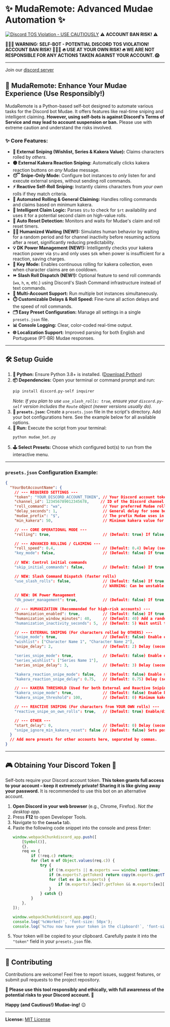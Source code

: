 # ✨ MudaRemote: Advanced Mudae Automation ✨

[![Discord TOS Violation - **USE CAUTIOUSLY**](https://img.shields.io/badge/Discord%20TOS-VIOLATION-red)](https://discord.com/terms) ⚠️ **ACCOUNT BAN RISK!** ⚠️

**🛑🛑🛑 WARNING: SELF-BOT - POTENTIAL DISCORD TOS VIOLATION! ACCOUNT BAN RISK! 🛑🛑🛑**
**🔥 USE AT YOUR OWN RISK! 🔥 WE ARE NOT RESPONSIBLE FOR ANY ACTIONS TAKEN AGAINST YOUR ACCOUNT. 😱**

---

Join our [discord server](https://discord.gg/4WHXkDzuZx)

## 🚀 MudaRemote: Enhance Your Mudae Experience (Use Responsibly!)

MudaRemote is a Python-based self-bot designed to automate various tasks for the Discord bot Mudae. It offers features like real-time sniping and intelligent claiming. **However, using self-bots is against Discord's Terms of Service and may lead to account suspension or ban.** Please use with extreme caution and understand the risks involved.

### ✨ Core Features:

*   **🎯 External Sniping (Wishlist, Series & Kakera Value):** Claims characters rolled by *others*.
*   **🟡 External Kakera Reaction Sniping:** Automatically clicks kakera reaction buttons on *any* Mudae message.
*   **😴 Snipe-Only Mode:** Configure bot instances to *only* listen for and execute external snipes, without sending roll commands.
*   **⚡ Reactive Self-Roll Sniping:** Instantly claims characters from *your own* rolls if they match criteria.
*   **🤖 Automated Rolling & General Claiming:** Handles rolling commands and claims based on minimum kakera.
*   **🥇 Intelligent Claim Logic:** Parses `$tu` to check for `$rt` availability and uses it for a potential second claim on high-value rolls.
*   **🔄 Auto Reset Detection:** Monitors and waits for Mudae's claim and roll reset timers.
*   **🚶‍♂️ Humanized Waiting (NEW!):** Simulates human behavior by waiting for a random period and for channel inactivity before resuming actions after a reset, significantly reducing predictability.
*   **💡 DK Power Management (NEW!):** Intelligently checks your kakera reaction power via `$tu` and only uses `$dk` when power is insufficient for a reaction, saving charges.
*   **🔑 Key Mode:** Enables continuous rolling for kakera collection, even when character claims are on cooldown.
*   **⏩ Slash Roll Dispatch (NEW!):** Optional feature to send roll commands (`wa`, `h`, `m`, etc.) using Discord's Slash Command infrastructure instead of text commands.
*   **👯 Multi-Account Support:** Run multiple bot instances simultaneously.
*   **⏱️ Customizable Delays & Roll Speed:** Fine-tune all action delays and the speed of roll commands.
*   **🗂️ Easy Preset Configuration:** Manage all settings in a single `presets.json` file.
*   **📊 Console Logging:** Clear, color-coded real-time output.
*   **🌐 Localization Support:** Improved parsing for both English and Portuguese (PT-BR) Mudae responses.

---

## 🛠️ Setup Guide

1.  **🐍 Python:** Ensure Python 3.8+ is installed. ([Download Python](https://www.python.org/downloads/))
2.  **📦 Dependencies:** Open your terminal or command prompt and run:
    ```bash
    pip install discord.py-self inquirer
    ```
    *Note: If you plan to use `use_slash_rolls: true`, ensure your `discord.py-self` version includes the `Route` object (newer versions usually do).*
3.  **📝 `presets.json`:** Create a `presets.json` file in the script's directory. Add your bot configurations here. See the example below for all available options.
4.  **🚀 Run:** Execute the script from your terminal:
    ```bash
    python mudae_bot.py
    ```
5.  **🕹️ Select Presets:** Choose which configured bot(s) to run from the interactive menu.

---

### `presets.json` Configuration Example:

```json
{
  "YourBotAccountName": {
    // --- REQUIRED SETTINGS ---
    "token": "YOUR_DISCORD_ACCOUNT_TOKEN", // Your Discord account token. KEEP THIS EXTREMELY SECRET!
    "channel_id": 123456789012345678,     // ID of the Discord channel for Mudae commands.
    "roll_command": "wa",                  // Your preferred Mudae roll command (e.g., wa, hg, w, ma).
    "delay_seconds": 1,                    // General delay for some bot actions (e.g., after $tu).
    "mudae_prefix": "$",                   // The prefix Mudae uses in your server (usually "$").
    "min_kakera": 50,                      // Minimum kakera value for general (post-roll batch) claims.

    // --- CORE OPERATIONAL MODE ---
    "rolling": true,                       // (Default: true) If false, bot enters SNIPE-ONLY mode: no rolling, only external snipes.

    // --- ADVANCED ROLLING / CLAIMING ---
    "roll_speed": 0.4,                     // (Default: 0.4) Delay (seconds) between individual text roll commands.
    "key_mode": false,                     // (Default: false) If true, rolls for kakera even without a claim right.
    
    // NEW: Control initial commands
    "skip_initial_commands": false,        // (Default: false) If true, skips $limroul, $dk, and $daily on startup, going straight to $tu.

    // NEW: Slash Command Dispatch (faster rolls)
    "use_slash_rolls": false,              // (Default: false) If true, attempts to send roll commands using Discord's slash command API. 
                                           // WARNING: Can be unstable. If failures occur, the bot automatically reverts to text commands.
                                           
    // NEW: DK Power Management
    "dk_power_management": true,           // (Default: false) If true, checks kakera power in $tu and only uses $dk if necessary (needs $tu access).

    // --- HUMANIZATION (Recommended for high-risk accounts) ---
    "humanization_enabled": true,          // (Default: false) If true, uses humanized waiting after resets.
    "humanization_window_minutes": 40,     // (Default: 40) Add a random wait up to this duration after the reset time.
    "humanization_inactivity_seconds": 5,  // (Default: 5) Wait until the channel is inactive for this duration before resuming rolls.

    // --- EXTERNAL SNIPING (For characters rolled by OTHERS) ---
    "snipe_mode": true,                    // (Default: false) Enable external wishlist sniping.
    "wishlist": ["Character Name 1", "Character Name 2"],
    "snipe_delay": 2,                      // (Default: 2) Delay (seconds) before sniping (wishlist/kakera value).

    "series_snipe_mode": true,             // (Default: false) Enable external series sniping.
    "series_wishlist": ["Series Name 1"],
    "series_snipe_delay": 3,               // (Default: 3) Delay (seconds) before sniping a series character.

    "kakera_reaction_snipe_mode": false,   // (Default: false) Enable sniping of kakera reaction buttons on any Mudae message.
    "kakera_reaction_snipe_delay": 0.75,   // (Default: 0.75) Delay (seconds) before clicking an external kakera reaction.

    // --- KAKERA THRESHOLD (Used for both External and Reactive Sniping) ---
    "kakera_snipe_mode": true,             // (Default: false) Enable heart claims based on kakera value for both external and reactive snipes.
    "kakera_snipe_threshold": 100,         // (Default: 0) Minimum kakera value to trigger the heart claims.

    // --- REACTIVE SNIPING (For characters from YOUR OWN rolls) ---
    "reactive_snipe_on_own_rolls": true,   // (Default: true) Enable/disable INSTANT claims during your own rolls (based on WL, Series WL, or Kakera Threshold).

    // --- OTHER ---
    "start_delay": 0,                      // (Default: 0) Delay (seconds) before the bot starts after being selected.
    "snipe_ignore_min_kakera_reset": false // (Default: false) Sets post-roll min_kakera to 0 if your claim reset is <1hr away.
  }
  // Add more presets for other accounts here, separated by commas.
}
```

---

## 🎮 Obtaining Your Discord Token 🔑

Self-bots require your Discord account token. **This token grants full access to your account – keep it extremely private! Sharing it is like giving away your password.** It is recommended to use this bot on an alternative account.

1.  **Open Discord in your web browser** (e.g., Chrome, Firefox). *Not the desktop app.*
2.  Press **F12** to open Developer Tools.
3.  Navigate to the **`Console`** tab.
4.  Paste the following code snippet into the console and press Enter:
    ```javascript
    window.webpackChunkdiscord_app.push([
    	[Symbol()],
    	{},
    	req => {
    		if (!req.c) return;
    		for (let m of Object.values(req.c)) {
    			try {
    				if (!m.exports || m.exports === window) continue;
    				if (m.exports?.getToken) return copy(m.exports.getToken());
    				for (let ex in m.exports) {
    					if (m.exports?.[ex]?.getToken && m.exports[ex][Symbol.toStringTag] !== 'IntlMessagesProxy') return copy(m.exports[ex].getToken());
    				}
    			} catch {}
    		}
    	},
    ]);

    window.webpackChunkdiscord_app.pop();
    console.log('%cWorked!', 'font-size: 50px');
    console.log(`%cYou now have your token in the clipboard!`, 'font-size: 16px');
    ```
5.  Your token will be copied to your clipboard. Carefully paste it into the `"token"` field in your `presets.json` file.

---

## 🤝 Contributing

Contributions are welcome! Feel free to report issues, suggest features, or submit pull requests to the project repository.

**🙏 Please use this tool responsibly and ethically, with full awareness of the potential risks to your Discord account. 🙏**

**Happy (and Cautious!) Mudae-ing!** 😉

---
**License:** [MIT License](LICENSE)
```
